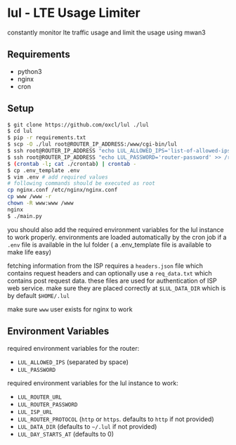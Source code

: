 # lul - LTE Usage Limiter
constantly monitor lte traffic usage and limit the usage using mwan3

## Requirements
- python3
- nginx
- cron

## Setup
```bash
$ git clone https://github.com/oxcl/lul ./lul
$ cd lul
$ pip -r requirements.txt
$ scp -O ./lul root@ROUTER_IP_ADDRESS:/www/cgi-bin/lul
$ ssh root@ROUTER_IP_ADDRESS "echo LUL_ALLOWED_IPS='list-of-allowed-ips' >> /root/lul.env"
$ ssh root@ROUTER_IP_ADDRESS "echo LUL_PASSWORD='router-password' >> /root/lul.env"
$ (crontab -l; cat ./crontab) | crontab -
$ cp .env_template .env
$ vim .env # add required values
# following commands should be executed as root
cp nginx.conf /etc/nginx/nginx.conf
cp www /www -r
chown -R www:www /www
nginx
$ ./main.py
```
you should also add the required environment variables for the lul instance to work properly.
environments are loaded automatically by the cron job if a `.env` file is available in the lul folder ( a .env_template file is available to make life easy)

fetching information from the ISP requires a `headers.json` file which contains request headers and can optionally use a `req_data.txt` which contains post request data. these files are used for authentication of ISP web service. make sure they are placed correctly at `$LUL_DATA_DIR` which is by default `$HOME/.lul`

make sure `www` user exists for nginx to work

## Environment Variables
required environment variables for the router:
- `LUL_ALLOWED_IPS` (separated by space)
- `LUL_PASSWORD`

required environment variables for the lul instance to work:
- `LUL_ROUTER_URL`
- `LUL_ROUTER_PASSWORD`
- `LUL_ISP_URL`
- `LUL_ROUTER_PROTOCOL` (`http` or `https`. defaults to `http` if not provided)
- `LUL_DATA_DIR` (defaults to `~/.lul` if not provided)
- `LUL_DAY_STARTS_AT` (defaults to 0)